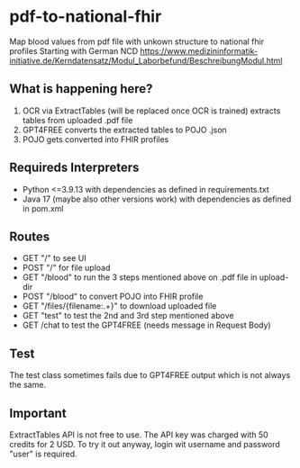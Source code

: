 # pdf-to-national-fhir
Map blood values from pdf file with unkown structure to national fhir profiles
Starting with German NCD https://www.medizininformatik-initiative.de/Kerndatensatz/Modul_Laborbefund/BeschreibungModul.html

## What is happening here?

1. OCR via ExtractTables (will be replaced once OCR is trained) extracts tables from uploaded .pdf file
2. GPT4FREE converts the extracted tables to POJO .json
3. POJO gets converted into FHIR profiles

## Requireds Interpreters

- Python <=3.9.13 with dependencies as defined in requirements.txt
- Java 17 (maybe also other versions work) with dependencies as defined in pom.xml

## Routes

- GET "/" to see UI
- POST "/" for file upload
- GET "/blood" to run the 3 steps mentioned above on .pdf file in upload-dir
- POST "/blood" to convert POJO into FHIR profile
- GET "/files/{filename:.+}" to download uploaded file
- GET "test" to test the 2nd and 3rd step mentioned above
- GET /chat to test the GPT4FREE (needs message in Request Body)


## Test

The test class sometimes fails due to GPT4FREE output which is not always the same. 

## Important

ExtractTables API is not free to use. The API key was charged with 50 credits for 2 USD. 
To try it out anyway, login wit username and password "user" is required.
